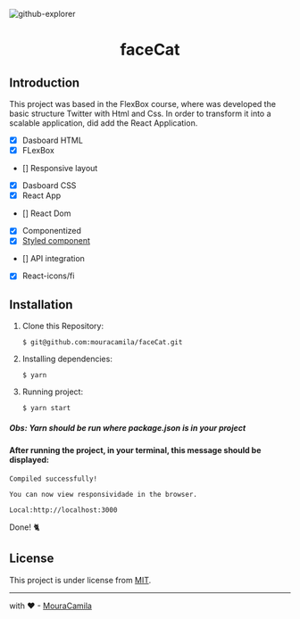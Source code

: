 ![github-explorer](https://raw.githubusercontent.com/mouracamila/faceCat/master/assets/faceCat.gif)

<h1 align="center">
faceCat
</h1>

## Introduction

This project was based in the FlexBox course, where was developed the basic structure Twitter with Html and Css. In order to transform it into a scalable application, did add the React Application.

- [x] Dasboard HTML
- [x] FLexBox
- [] Responsive layout
- [x] Dasboard CSS
- [x] React App
- [] React Dom
- [x] Componentized
- [x] [Styled component](https://styled-components.com/)
- [] API integration
- [x] React-icons/fi

## Installation

1. Clone this Repository:

   `$ git@github.com:mouracamila/faceCat.git`

2. Installing dependencies:

   `$ yarn`

3. Running project:

   `$ yarn start`

##### Obs: **Yarn** should be run where **package.json** is in your project

#### After running the project, in your terminal, this message should be displayed:

    Compiled successfully!

    You can now view responsividade in the browser.

    Local:http://localhost:3000

Done! 🐈

## License

This project is under license from [MIT](https://en.wikipedia.org/wiki/MIT_License).

---

with ❤ - [MouraCamila](https://github.com/mouracamila)
